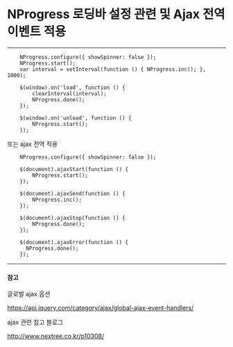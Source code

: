# NProgress 로딩바 설정 관련 및 Ajax 전역 이벤트 적용
---

```
    NProgress.configure({ showSpinner: false });
    NProgress.start();
    var interval = setInterval(function () { NProgress.inc(); }, 1000);

    $(window).on('load', function () {
        clearInterval(interval);
        NProgress.done();
    });

    $(window).on('unload', function () {
        NProgress.start();
    });
```

또는 ajax 전역 적용

```
    NProgress.configure({ showSpinner: false });

    $(document).ajaxStart(function () {
        NProgress.start();
    });

    $(document).ajaxSend(function () {
        NProgress.inc();
    });

    $(document).ajaxStop(function () {
        NProgress.done();
    });
    
    $(document).ajaxError(function () {
      NProgress.done();
    });
```

---
#### 참고

글로벌 ajax 옵션

https://api.jquery.com/category/ajax/global-ajax-event-handlers/

ajax 관련 참고 블로그

http://www.nextree.co.kr/p10308/